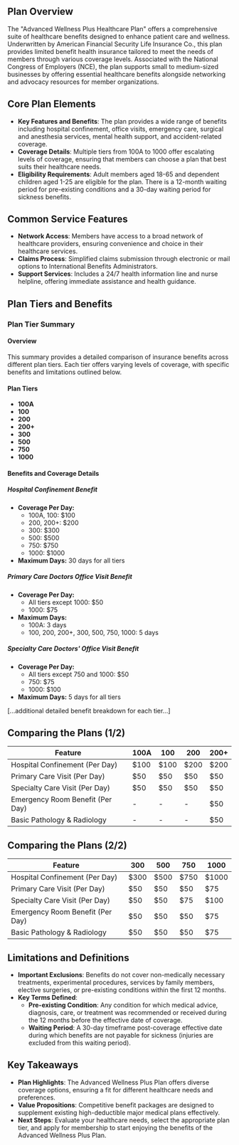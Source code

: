 ## Plan Overview

The "Advanced Wellness Plus Healthcare Plan" offers a comprehensive suite of healthcare benefits designed to enhance patient care and wellness. Underwritten by American Financial Security Life Insurance Co., this plan provides limited benefit health insurance tailored to meet the needs of members through various coverage levels. Associated with the National Congress of Employers (NCE), the plan supports small to medium-sized businesses by offering essential healthcare benefits alongside networking and advocacy resources for member organizations.

## Core Plan Elements

- **Key Features and Benefits**: The plan provides a wide range of benefits including hospital confinement, office visits, emergency care, surgical and anesthesia services, mental health support, and accident-related coverage.
- **Coverage Details**: Multiple tiers from 100A to 1000 offer escalating levels of coverage, ensuring that members can choose a plan that best suits their healthcare needs.
- **Eligibility Requirements**: Adult members aged 18-65 and dependent children aged 1-25 are eligible for the plan. There is a 12-month waiting period for pre-existing conditions and a 30-day waiting period for sickness benefits.

## Common Service Features

- **Network Access**: Members have access to a broad network of healthcare providers, ensuring convenience and choice in their healthcare services.
- **Claims Process**: Simplified claims submission through electronic or mail options to International Benefits Administrators.
- **Support Services**: Includes a 24/7 health information line and nurse helpline, offering immediate assistance and health guidance.

## Plan Tiers and Benefits

### Plan Tier Summary

#### Overview
This summary provides a detailed comparison of insurance benefits across different plan tiers. Each tier offers varying levels of coverage, with specific benefits and limitations outlined below.

#### Plan Tiers
- **100A**
- **100**
- **200**
- **200+**
- **300**
- **500**
- **750**
- **1000**

#### Benefits and Coverage Details

##### Hospital Confinement Benefit
- **Coverage Per Day:** 
  - 100A, 100: $100
  - 200, 200+: $200
  - 300: $300
  - 500: $500
  - 750: $750
  - 1000: $1000
- **Maximum Days:** 30 days for all tiers

##### Primary Care Doctors Office Visit Benefit
- **Coverage Per Day:** 
  - All tiers except 1000: $50
  - 1000: $75
- **Maximum Days:** 
  - 100A: 3 days
  - 100, 200, 200+, 300, 500, 750, 1000: 5 days

##### Specialty Care Doctors' Office Visit Benefit
- **Coverage Per Day:** 
  - All tiers except 750 and 1000: $50
  - 750: $75
  - 1000: $100
- **Maximum Days:** 5 days for all tiers

[...additional detailed benefit breakdown for each tier...]

## Comparing the Plans (1/2)

| **Feature**                       | **100A** | **100** | **200** | **200+** |
|-----------------------------------|----------|---------|---------|----------|
| Hospital Confinement (Per Day)    | $100     | $100    | $200    | $200     |
| Primary Care Visit (Per Day)      | $50      | $50     | $50     | $50      |
| Specialty Care Visit (Per Day)    | $50      | $50     | $50     | $50      |
| Emergency Room Benefit (Per Day)  | -        | -       | -       | $50      |
| Basic Pathology & Radiology       | -        | -       | -       | $50      |

## Comparing the Plans (2/2)

| **Feature**                       | **300** | **500** | **750** | **1000** |
|-----------------------------------|---------|---------|---------|----------|
| Hospital Confinement (Per Day)    | $300    | $500    | $750    | $1000    |
| Primary Care Visit (Per Day)      | $50     | $50     | $50     | $75      |
| Specialty Care Visit (Per Day)    | $50     | $50     | $75     | $100     |
| Emergency Room Benefit (Per Day)  | $50     | $50     | $50     | $75      |
| Basic Pathology & Radiology       | $50     | $50     | $50     | $75      |

## Limitations and Definitions

- **Important Exclusions**: Benefits do not cover non-medically necessary treatments, experimental procedures, services by family members, elective surgeries, or pre-existing conditions within the first 12 months.
- **Key Terms Defined**: 
  - **Pre-existing Condition**: Any condition for which medical advice, diagnosis, care, or treatment was recommended or received during the 12 months before the effective date of coverage.
  - **Waiting Period**: A 30-day timeframe post-coverage effective date during which benefits are not payable for sickness (injuries are excluded from this waiting period).

## Key Takeaways

- **Plan Highlights**: The Advanced Wellness Plus Plan offers diverse coverage options, ensuring a fit for different healthcare needs and preferences.
- **Value Propositions**: Competitive benefit packages are designed to supplement existing high-deductible major medical plans effectively.
- **Next Steps**: Evaluate your healthcare needs, select the appropriate plan tier, and apply for membership to start enjoying the benefits of the Advanced Wellness Plus Plan.